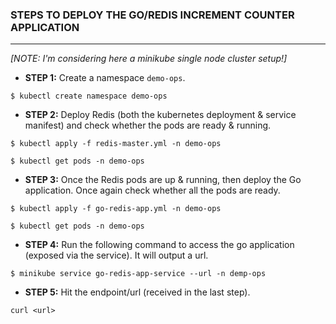 ### STEPS TO DEPLOY THE GO/REDIS INCREMENT COUNTER APPLICATION

---

*[NOTE: I'm considering here a minikube single node cluster setup!]*

- **STEP 1:** Create a namespace `demo-ops`.

```
$ kubectl create namespace demo-ops
```  

- **STEP 2:** Deploy Redis (both the kubernetes deployment & service manifest) and check whether the pods are ready & running.

```
$ kubectl apply -f redis-master.yml -n demo-ops

$ kubectl get pods -n demo-ops
```

- **STEP 3:** Once the Redis pods are up & running, then deploy the Go application. Once again check whether all the pods are ready.

```
$ kubectl apply -f go-redis-app.yml -n demo-ops

$ kubectl get pods -n demo-ops
```

- **STEP 4:** Run the following command to access the go application (exposed via the service). It will output a url.

```
$ minikube service go-redis-app-service --url -n demp-ops
```

- **STEP 5:** Hit the endpoint/url (received in the last step).

```
curl <url>
```
